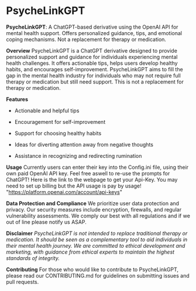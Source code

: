 # PsycheLinkGPT
**PsycheLinkGPT**: A ChatGPT-based derivative using the OpenAI API for mental health support. Offers personalized guidance, tips, and emotional coping mechanisms. Not a replacement for therapy or medication.

**Overview**
PsycheLinkGPT is a ChatGPT derivative designed to provide personalized support and guidance for individuals experiencing mental health challenges. It offers actionable tips, helps users develop healthy habits, and encourages self-improvement. PsycheLinkGPT aims to fill the gap in the mental health industry for individuals who may not require full therapy or medication but still need support. This is not a replacement for therapy or medication.

**Features**

* Actionable and helpful tips

* Encouragement for self-improvement

* Support for choosing healthy habits

* Ideas for diverting attention away from negative thoughts

* Assistance in recognizing and redirecting rumination

**Usage**
Currently users can enter their key into the Config.ini file, using their own paid OpenAI API key. Feel free aswell to re-use the prompts for ChatGPT!
Here is the link to the webpage to get your Api-Key. You may need to set up billing but the API usage is pay by usage!
"https://platform.openai.com/account/api-keys"

**Data Protection and Compliance**
We prioritize user data protection and privacy. Our security measures include encryption, firewalls, and regular vulnerability assessments. We comply our best with all  regulations and if we out of line please notify us ASAP.

**Disclaimer**
_PsycheLinkGPT is not intended to replace traditional therapy or medication. It should be seen as a complementary tool to aid individuals in their mental health journey. We are committed to ethical development and marketing, with guidance from ethical experts to maintain the highest standards of integrity._

**Contributing**
For those who would like to contribute to PsycheLinkGPT, please read our CONTRIBUTING.md for guidelines on submitting issues and pull requests.

